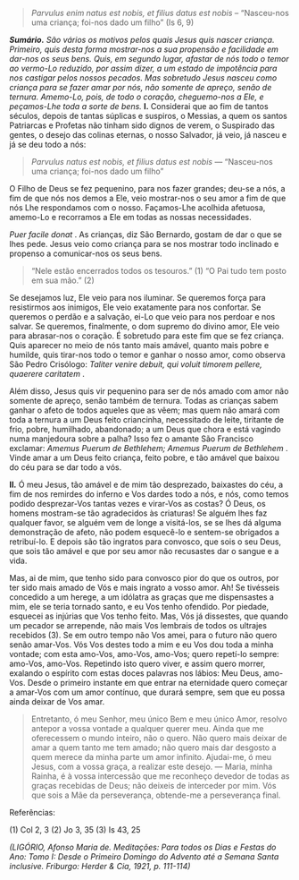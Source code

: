 > *Parvulus enim natus est nobis, et filius datus est nobis* – “Nasceu-nos uma criança; foi-nos dado um filho” (Is 6, 9)

***Sumário.** São vários os motivos pelos quais Jesus quis nascer criança. Primeiro, quis desta forma mostrar-nos a sua propensão e facilidade em dar-nos os seus bens. Quis, em segundo lugar, afastar de nós todo o temor ao vermo-Lo reduzido, por assim dizer, a um estado de impotência para nos castigar pelos nossos pecados. Mas sobretudo Jesus nasceu como criança para se fazer amar por nós, não somente de apreço, senão de ternura. Amemo-Lo, pois, de todo o coração, cheguemo-nos a Ele, e peçamos-Lhe toda a sorte de bens.* **I.** Considerai que ao fim de tantos séculos, depois de tantas súplicas e suspiros, o Messias, a quem os santos Patriarcas e Profetas não tinham sido dignos de verem, o Suspirado das gentes, o desejo das colinas eternas, o nosso Salvador, já veio, já nasceu e já se deu todo a nós:

> *Parvulus natus est nobis, et filius datus est nobis* — “Nasceu-nos uma criança; foi-nos dado um filho”

O Filho de Deus se fez pequenino, para nos fazer grandes; deu-se a nós, a fim de que nós nos demos a Ele, veio mostrar-nos o seu amor a fim de que nós Lhe respondamos com o nosso. Façamos-Lhe acolhida afetuosa, amemo-Lo e recorramos a Ele em todas as nossas necessidades.

*Puer facile donat* . As crianças, diz São Bernardo, gostam de dar o que se lhes pede. Jesus veio como criança para se nos mostrar todo inclinado e propenso a comunicar-nos os seus bens.

> “Nele estão encerrados todos os tesouros.” (1) “O Pai tudo tem posto em sua mão.” (2)

Se desejamos luz, Ele veio para nos iluminar. Se queremos força para resistirmos aos inimigos, Ele veio exatamente para nos confortar. Se queremos o perdão e a salvação, ei-Lo que veio para nos perdoar e nos salvar. Se queremos, finalmente, o dom supremo do divino amor, Ele veio para abrasar-nos o coração. É sobretudo para este fim que se fez criança. Quis aparecer no meio de nós tanto mais amável, quanto mais pobre e humilde, quis tirar-nos todo o temor e ganhar o nosso amor, como observa São Pedro Crisólogo: *Taliter venire debuit, qui voluit timorem pellere, quaerere caritatem* .

Além disso, Jesus quis vir pequenino para ser de nós amado com amor não somente de apreço, senão também de ternura. Todas as crianças sabem ganhar o afeto de todos aqueles que as vêem; mas quem não amará com toda a ternura a um Deus feito criancinha, necessitado de leite, tiritante de frio, pobre, humilhado, abandonado; a um Deus que chora e está vagindo numa manjedoura sobre a palha? Isso fez o amante São Francisco exclamar: *Amemus Puerum de Bethlehem; Amemus Puerum de Bethlehem* . Vinde amar a um Deus feito criança, feito pobre, e tão amável que baixou do céu para se dar todo a vós.

**II.** Ó meu Jesus, tão amável e de mim tão desprezado, baixastes do céu, a fim de nos remirdes do inferno e Vos dardes todo a nós, e nós, como temos podido desprezar-Vos tantas vezes e virar-Vos as costas? Ó Deus, os homens mostram-se tão agradecidos às criaturas! Se alguém lhes faz qualquer favor, se alguém vem de longe a visitá-los, se se lhes dá alguma demonstração de afeto, não podem esquecê-lo e sentem-se obrigados a retribuí-lo. E depois são tão ingratos para convosco, que sois o seu Deus, que sois tão amável e que por seu amor não recusastes dar o sangue e a vida.

Mas, ai de mim, que tenho sido para convosco pior do que os outros, por ter sido mais amado de Vós e mais ingrato a vosso amor. Ah! Se tivésseis concedido a um herege, a um idólatra as graças que me dispensastes a mim, ele se teria tornado santo, e eu Vos tenho ofendido. Por piedade, esquecei as injúrias que Vos tenho feito. Mas, Vós já dissestes, que quando um pecador se arrepende, não mais Vos lembrais de todos os ultrajes recebidos (3). Se em outro tempo não Vos amei, para o futuro não quero senão amar-Vos. Vós Vos destes todo a mim e eu Vos dou toda a minha vontade; com esta amo-Vos, amo-Vos, amo-Vos; quero repetí-lo sempre: amo-Vos, amo-Vos. Repetindo isto quero viver, e assim quero morrer, exalando o espírito com estas doces palavras nos lábios: Meu Deus, amo-Vos. Desde o primeiro instante em que entrar na eternidade quero começar a amar-Vos com um amor contínuo, que durará sempre, sem que eu possa ainda deixar de Vos amar.

> Entretanto, ó meu Senhor, meu único Bem e meu único Amor, resolvo antepor a vossa vontade a qualquer querer meu. Ainda que me oferecessem o mundo inteiro, não o quero. Não quero mais deixar de amar a quem tanto me tem amado; não quero mais dar desgosto a quem merece da minha parte um amor infinito. Ajudai-me, ó meu Jesus, com a vossa graça, a realizar este desejo. — Maria, minha Rainha, é à vossa intercessão que me reconheço devedor de todas as graças recebidas de Deus; não deixeis de interceder por mim. Vós que sois a Mãe da perseverança, obtende-me a perseverança final.

Referências:

\(1\) Col 2, 3 (2) Jo 3, 35 (3) Is 43, 25

*(LIGÓRIO, Afonso Maria de. Meditações: Para todos os Dias e Festas do Ano: Tomo I: Desde o Primeiro Domingo do Advento até a Semana Santa inclusive. Friburgo: Herder & Cia, 1921, p. 111-114)*
